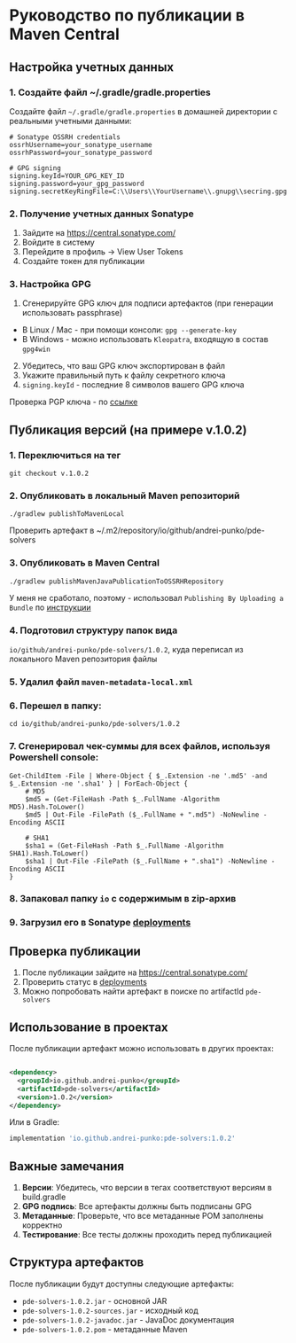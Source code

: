 # Руководство по публикации в Maven Central

## Настройка учетных данных

### 1. Создайте файл ~/.gradle/gradle.properties
Создайте файл `~/.gradle/gradle.properties` в домашней директории с реальными учетными данными:

```properties
# Sonatype OSSRH credentials
ossrhUsername=your_sonatype_username
ossrhPassword=your_sonatype_password

# GPG signing
signing.keyId=YOUR_GPG_KEY_ID
signing.password=your_gpg_password
signing.secretKeyRingFile=C:\\Users\\YourUsername\\.gnupg\\secring.gpg
```

### 2. Получение учетных данных Sonatype
1. Зайдите на https://central.sonatype.com/
2. Войдите в систему
3. Перейдите в профиль → View User Tokens
4. Создайте токен для публикации

### 3. Настройка GPG
1. Сгенерируйте GPG ключ для подписи артефактов (при генерации использовать passphrase)

- В Linux / Mac - при помощи консоли: `gpg --generate-key`
- В Windows - можно использовать `Kleopatra`, входящую в состав `gpg4win`

2. Убедитесь, что ваш GPG ключ экспортирован в файл
3. Укажите правильный путь к файлу секретного ключа
4. `signing.keyId` - последние 8 символов вашего GPG ключа

Проверка PGP ключа -
по [ссылке](https://keyserver.ubuntu.com/pks/lookup?search=82D90366AA81E56F4B3FFA06030AC339FCA11168&fingerprint=on&op=index)

## Публикация версий (на примере v.1.0.2)

### 1. Переключиться на тег
```
git checkout v.1.0.2
```

### 2. Опубликовать в локальный Maven репозиторий
```
./gradlew publishToMavenLocal
```

Проверить артефакт в ~/.m2/repository/io/github/andrei-punko/pde-solvers

### 3. Опубликовать в Maven Central
```
./gradlew publishMavenJavaPublicationToOSSRHRepository
```

У меня не сработало, поэтому - использовал `Publishing By Uploading a Bundle` по
[инструкции](https://central.sonatype.org/publish/publish-portal-upload)

### 4. Подготовил структуру папок вида
`io/github/andrei-punko/pde-solvers/1.0.2`, куда переписал из локального Maven репозитория файлы

### 5. Удалил файл `maven-metadata-local.xml`

### 6. Перешел в папку:
```
cd io/github/andrei-punko/pde-solvers/1.0.2
```

### 7. Сгенерировал чек-суммы для всех файлов, используя Powershell console:
```
Get-ChildItem -File | Where-Object { $_.Extension -ne '.md5' -and $_.Extension -ne '.sha1' } | ForEach-Object {
    # MD5
    $md5 = (Get-FileHash -Path $_.FullName -Algorithm MD5).Hash.ToLower()
    $md5 | Out-File -FilePath ($_.FullName + ".md5") -NoNewline -Encoding ASCII

    # SHA1
    $sha1 = (Get-FileHash -Path $_.FullName -Algorithm SHA1).Hash.ToLower()
    $sha1 | Out-File -FilePath ($_.FullName + ".sha1") -NoNewline -Encoding ASCII
}
```

### 8. Запаковал папку `io` с содержимым в zip-архив

### 9. Загрузил его в Sonatype [deployments](https://central.sonatype.com/publishing/deployments)

## Проверка публикации

1. После публикации зайдите на https://central.sonatype.com/
2. Проверить статус в [deployments](https://central.sonatype.com/publishing/deployments)
3. Можно попробовать найти артефакт в поиске по artifactId `pde-solvers`

## Использование в проектах

После публикации артефакт можно использовать в других проектах:

```xml

<dependency>
  <groupId>io.github.andrei-punko</groupId>
  <artifactId>pde-solvers</artifactId>
  <version>1.0.2</version>
</dependency>
```

Или в Gradle:

```gradle
implementation 'io.github.andrei-punko:pde-solvers:1.0.2'
```

## Важные замечания

1. **Версии**: Убедитесь, что версии в тегах соответствуют версиям в build.gradle
2. **GPG подпись**: Все артефакты должны быть подписаны GPG
3. **Метаданные**: Проверьте, что все метаданные POM заполнены корректно
4. **Тестирование**: Все тесты должны проходить перед публикацией

## Структура артефактов

После публикации будут доступны следующие артефакты:
- `pde-solvers-1.0.2.jar` - основной JAR
- `pde-solvers-1.0.2-sources.jar` - исходный код
- `pde-solvers-1.0.2-javadoc.jar` - JavaDoc документация
- `pde-solvers-1.0.2.pom` - метаданные Maven
